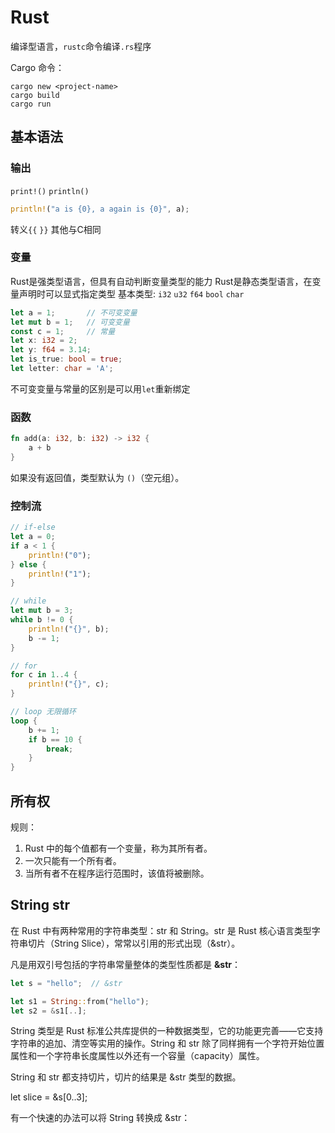 # Rust

编译型语言，`rustc`命令编译`.rs`程序

Cargo 命令：

```
cargo new <project-name>
cargo build
cargo run
```

## 基本语法

### 输出

`print!()` `println()`

```rust
println!("a is {0}, a again is {0}", a); 
```

转义`{{` `}}` 其他与C相同

### 变量

Rust是强类型语言，但具有自动判断变量类型的能力
Rust是静态类型语言，在变量声明时可以显式指定类型
基本类型: `i32` `u32` `f64` `bool` `char`

```rust
let a = 1;       // 不可变变量
let mut b = 1;   // 可变变量
const c = 1;     // 常量
let x: i32 = 2;
let y: f64 = 3.14;
let is_true: bool = true;
let letter: char = 'A';
```

不可变变量与常量的区别是可以用`let`重新绑定

### 函数

```rust
fn add(a: i32, b: i32) -> i32 {
    a + b
}
```

如果没有返回值，类型默认为 `()`（空元组）。

### 控制流

```rust
// if-else
let a = 0;
if a < 1 {
    println!("0");
} else {
    println!("1");
}

// while
let mut b = 3;
while b != 0 {
    println!("{}", b);
    b -= 1;
}

// for
for c in 1..4 {
    println!("{}", c);
}

// loop 无限循环
loop {
    b += 1;
    if b == 10 {
        break;
    }
}
```

## 所有权

规则：

1. Rust 中的每个值都有一个变量，称为其所有者。
2. 一次只能有一个所有者。
3. 当所有者不在程序运行范围时，该值将被删除。

## String str

在 Rust 中有两种常用的字符串类型：str 和 String。str 是 Rust 核心语言类型字符串切片（String Slice），常常以引用的形式出现（&str）。

凡是用双引号包括的字符串常量整体的类型性质都是 **&str**：

```rust
let s = "hello";  // &str

let s1 = String::from("hello");
let s2 = &s1[..];
```

String 类型是 Rust 标准公共库提供的一种数据类型，它的功能更完善——它支持字符串的追加、清空等实用的操作。String 和 str 除了同样拥有一个字符开始位置属性和一个字符串长度属性以外还有一个容量（capacity）属性。

String 和 str 都支持切片，切片的结果是 &str 类型的数据。

let slice = &s[0..3];

有一个快速的办法可以将 String 转换成 &str：
